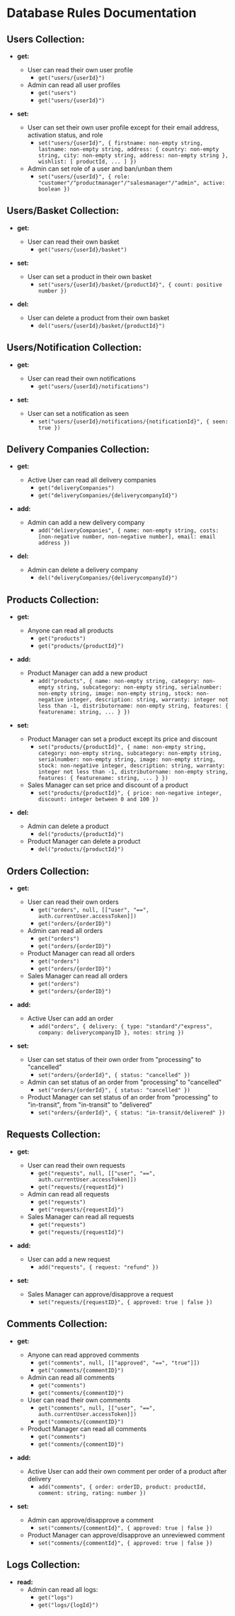 # Database Rules Documentation

## Users Collection:
- **get:**
    - User can read their own user profile
        - `get("users/{userId}")`
    - Admin can read all user profiles
        - `get("users")`
        - `get("users/{userId}")`

- **set:**
    - User can set their own user profile except for their email address, activation status, and role
        - `set("users/{userId}", { firstname: non-empty string, lastname: non-empty string, address: { country: non-empty string, city: non-empty string, address: non-empty string }, wishlist: [ productId, ... ] })`
    - Admin can set role of a user and ban/unban them
        - `set("users/{userId}", { role: "customer"/"productmanager"/"salesmanager"/"admin", active: boolean })`

## Users/Basket Collection:
- **get:**
    - User can read their own basket
        - `get("users/{userId}/basket")`

- **set:**
    - User can set a product in their own basket
        - `set("users/{userId}/basket/{productId}", { count: positive number })`

- **del:**
    - User can delete a product from their own basket
        - `del("users/{userId}/basket/{productId}")`

## Users/Notification Collection:
- **get:**
    - User can read their own notifications
        - `get("users/{userId}/notifications")`

- **set:**
    - User can set a notification as seen
        - `set("users/{userId}/notifications/{notificationId}", { seen: true })`

## Delivery Companies Collection:
- **get:**
    - Active User can read all delivery companies
        - `get("deliveryCompanies")`
        - `get("deliveryCompanies/{deliverycompanyId}")`

- **add:**
    - Admin can add a new delivery company
        - `add("deliveryCompanies", { name: non-empty string, costs: [non-negative number, non-negative number], email: email address })`

- **del:**
    - Admin can delete a delivery company
        - `del("deliveryCompanies/{deliverycompanyId}")`

## Products Collection:
- **get:**
    - Anyone can read all products
        - `get("products")`
        - `get("products/{productId}")`

- **add:**
    - Product Manager can add a new product
        - `add("products", { name: non-empty string, category: non-empty string, subcategory: non-empty string, serialnumber: non-empty string, image: non-empty string, stock: non-negative integer, description: string, warranty: integer not less than -1, distributorname: non-empty string, features: { featurename: string, ... } })`

- **set:**
    - Product Manager can set a product except its price and discount
        - `set("products/{productId}", { name: non-empty string, category: non-empty string, subcategory: non-empty string, serialnumber: non-empty string, image: non-empty string, stock: non-negative integer, description: string, warranty: integer not less than -1, distributorname: non-empty string, features: { featurename: string, ... } })`
    - Sales Manager can set price and discount of a product
        - `set("products/{productId}", { price: non-negative integer, discount: integer between 0 and 100 })`

- **del:**
    - Admin can delete a product
        - `del("products/{productId}")`
    - Product Manager can delete a product
        - `del("products/{productId}")`

## Orders Collection:
- **get:**
    - User can read their own orders
        - `get("orders", null, [["user", "==", auth.currentUser.accessToken]])`
        - `get("orders/{orderID}")`
    - Admin can read all orders
        - `get("orders")`
        - `get("orders/{orderID}")`
    - Product Manager can read all orders
        - `get("orders")`
        - `get("orders/{orderID}")`
    - Sales Manager can read all orders
        - `get("orders")`
        - `get("orders/{orderID}")`

- **add:**
    - Active User can add an order
        - `add("orders", { delivery: { type: "standard"/"express", company: deliverycompanyID }, notes: string })`

- **set:**
    - User can set status of their own order from "processing" to "cancelled"
        - `set("orders/{orderId}", { status: "cancelled" })`
    - Admin can set status of an order from "processing" to "cancelled"
        - `set("orders/{orderId}", { status: "cancelled" })`
    - Product Manager can set status of an order from "processing" to "in-transit", from "in-transit" to "delivered"
        - `set("orders/{orderId}", { status: "in-transit/delivered" })`

## Requests Collection:
- **get:**
    - User can read their own requests
        - `get("requests", null, [["user", "==", auth.currentUser.accessToken]])`
        - `get("requests/{requestId}")`
    - Admin can read all requests
        - `get("requests")`
        - `get("requests/{requestId}")`
    - Sales Manager can read all requests
        - `get("requests")`
        - `get("requests/{requestId}")`

- **add:**
    - User can add a new request
        - `add("requests", { request: "refund" })`

- **set:**
    - Sales Manager can approve/disapprove a request
        - `set("requests/{requestID}", { approved: true | false })`

## Comments Collection:
- **get:**
    - Anyone can read approved comments
        - `get("comments", null, [["approved", "==", "true"]])`
        - `get("comments/{commentID}")`
    - Admin can read all comments
        - `get("comments")`
        - `get("comments/{commentID}")`
    - User can read their own comments
        - `get("comments", null, [["user", "==", auth.currentUser.accessToken]])`
        - `get("comments/{commentID}")`
    - Product Manager can read all comments
        - `get("comments")`
        - `get("comments/{commentID}")`

- **add:**
    - Active User can add their own comment per order of a product after delivery
        - `add("comments", { order: orderID, product: productId, comment: string, rating: number })`

- **set:**
    - Admin can approve/disapprove a comment
        - `set("comments/{commentId}", { approved: true | false })`
    - Product Manager can approve/disapprove an unreviewed comment
        - `set("comments/{commentId}", { approved: true | false })`

## Logs Collection:
- **read:**
    - Admin can read all logs:
        - `get("logs")`
        - `get("logs/{logId}")`